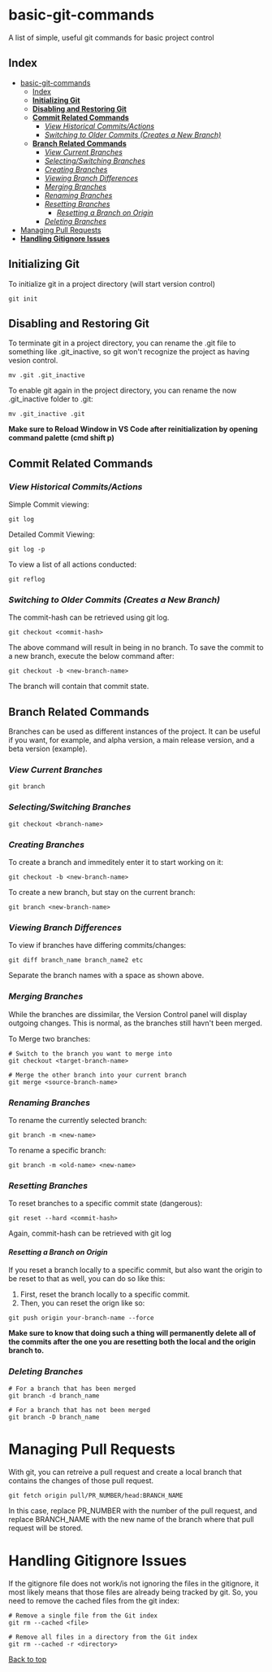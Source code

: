 # basic-git-commands
 A list of simple, useful git commands for basic project control
## Index
- [basic-git-commands](#basic-git-commands)
  - [Index](#index)
  - [**Initializing Git**](#initializing-git)
  - [**Disabling and Restoring Git**](#disabling-and-restoring-git)
  - [**Commit Related Commands**](#commit-related-commands)
    - [*View Historical Commits/Actions*](#view-historical-commitsactions)
    - [*Switching to Older Commits (Creates a New Branch)*](#switching-to-older-commits-creates-a-new-branch)
  - [**Branch Related Commands**](#branch-related-commands)
    - [*View Current Branches*](#view-current-branches)
    - [*Selecting/Switching Branches*](#selectingswitching-branches)
    - [*Creating Branches*](#creating-branches)
    - [*Viewing Branch Differences*](#viewing-branch-differences)
    - [*Merging Branches*](#merging-branches)
    - [*Renaming Branches*](#renaming-branches)
    - [*Resetting Branches*](#resetting-branches)
      - [*Resetting a Branch on Origin*](#resetting-a-branch-on-origin)
    - [*Deleting Branches*](#deleting-branches)
- [Managing Pull Requests](#managing-pull-requests)
- [**Handling Gitignore Issues**](#handling-gitignore-issues)

## **Initializing Git**
To initialize git in a project directory (will start version control)
```
git init
```
## **Disabling and Restoring Git**
To terminate git in a project directory, you can rename the .git file to something like .git_inactive, so git won't recognize the project as having vesion control.
```
mv .git .git_inactive
```
To enable git again in the project directory, you can rename the now .git_inactive folder to .git:
```
mv .git_inactive .git
```
**Make sure to Reload Window in VS Code after reinitialization by opening command palette (cmd shift p)**
## **Commit Related Commands**

### *View Historical Commits/Actions*

Simple Commit viewing:
```
git log
```
Detailed Commit Viewing:
```
git log -p
```
To view a list of all actions conducted:
```
git reflog
```
### *Switching to Older Commits (Creates a New Branch)*
The commit-hash can be retrieved using git log.
```
git checkout <commit-hash>
```
The above command will result in being in no branch. To save the commit to a new branch, execute the below command after:
```
git checkout -b <new-branch-name> 
```
The branch will contain that commit state. 
## **Branch Related Commands**
Branches can be used as different instances of the project. It can be useful if you want, for example, and alpha version, a main release version, and a beta version (example).
### *View Current Branches*
```
git branch
```
### *Selecting/Switching Branches*
```
git checkout <branch-name>
```
### *Creating Branches*
To create a branch and immeditely enter it to start working on it:
```
git checkout -b <new-branch-name>
```
To create a new branch, but stay on the current branch:
```
git branch <new-branch-name>
```
### *Viewing Branch Differences*
To view if branches have differing commits/changes:
```
git diff branch_name branch_name2 etc
```
Separate the branch names with a space as shown above.
### *Merging Branches*
While the branches are dissimilar, the Version Control panel will display outgoing changes. This is normal, as the branches still havn't been merged.

To Merge two branches:
```
# Switch to the branch you want to merge into
git checkout <target-branch-name>

# Merge the other branch into your current branch
git merge <source-branch-name>
```
### *Renaming Branches*
To rename the currently selected branch:
```
git branch -m <new-name>
```
To rename a specific branch:
```
git branch -m <old-name> <new-name>
```
### *Resetting Branches*
To reset branches to a specific commit state (dangerous):
```
git reset --hard <commit-hash>
```
Again, commit-hash can be retrieved with git log
#### *Resetting a Branch on Origin*
If you reset a branch locally to a specific commit, but also want the origin to be reset to that as well, you can do so like this:

1. First, reset the branch locally to a specific commit.
2. Then, you can reset the orign like so:
```
git push origin your-branch-name --force
```
**Make sure to know that doing such a thing will permanently delete all of the commits after the one you are resetting both the local and the origin branch to.**
### *Deleting Branches*
```
# For a branch that has been merged
git branch -d branch_name

# For a branch that has not been merged
git branch -D branch_name
```
# Managing Pull Requests
With git, you can retreive a pull request and create a local branch that contains the changes of those pull request.
```
git fetch origin pull/PR_NUMBER/head:BRANCH_NAME
```
In this case, replace PR_NUMBER with the number of the pull request, and replace BRANCH_NAME with the new name of the branch where that pull request will be stored.

# **Handling Gitignore Issues**
If the gitignore file does not work/is not ignoring the files in the gitignore, it most likely means that those files are already being tracked by git. So, you need to remove the cached files from the git index:
```
# Remove a single file from the Git index
git rm --cached <file>

# Remove all files in a directory from the Git index
git rm --cached -r <directory>
```
[Back to top](#basic-git-commands)